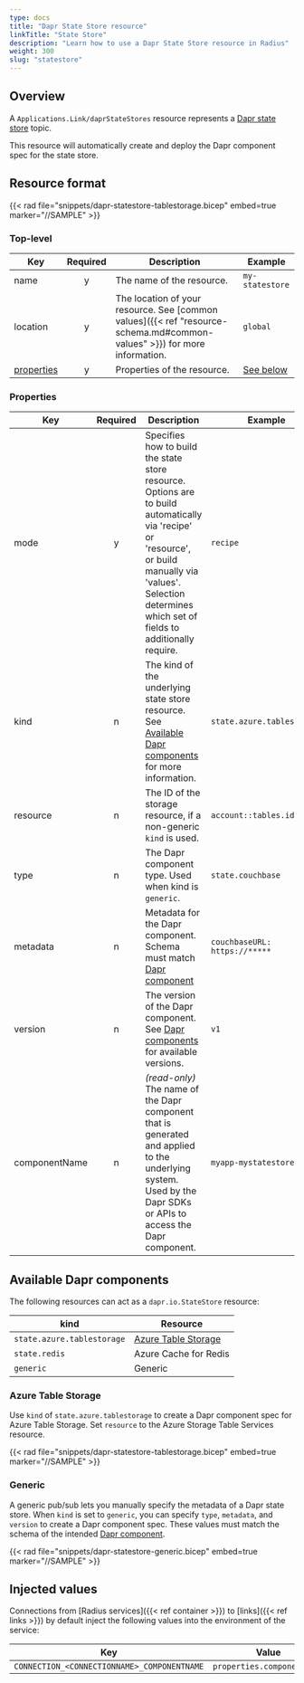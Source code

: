 ```yaml
---
type: docs
title: "Dapr State Store resource"
linkTitle: "State Store"
description: "Learn how to use a Dapr State Store resource in Radius"
weight: 300
slug: "statestore"
---
```


## Overview

A `Applications.Link/daprStateStores` resource represents a [Dapr state store](https://docs.dapr.io/developing-applications/building-blocks/state-management/) topic.

This resource will automatically create and deploy the Dapr component spec for the state store.

## Resource format

{{< rad file="snippets/dapr-statestore-tablestorage.bicep" embed=true marker="//SAMPLE" >}}

### Top-level

| Key  | Required | Description | Example |
|------|:--------:|-------------|---------|
| name | y | The name of the resource. | `my-statestore` |
| location | y | The location of your resource. See [common values]({{< ref "resource-schema.md#common-values" >}}) for more information. | `global`
| [properties](#properties) | y | Properties of the resource. | [See below](#properties)

### Properties

| Key  | Required | Description | Example |
|------|:--------:|-------------|---------|
| mode | y | Specifies how to build the state store resource. Options are to build automatically via 'recipe' or 'resource', or build manually via 'values'. Selection determines which set of fields to additionally require. | `recipe`
| kind | n | The kind of the underlying state store resource. See [Available Dapr components](#available-dapr-components) for more information. | `state.azure.tablestorage`
| resource | n | The ID of the storage resource, if a non-generic `kind` is used. | `account::tables.id`
| type | n | The Dapr component type. Used when kind is `generic`. | `state.couchbase`
| metadata | n | Metadata for the Dapr component. Schema must match [Dapr component](https://docs.dapr.io/reference/components-reference/supported-state-stores/) | `couchbaseURL: https://*****` |
| version | n | The version of the Dapr component. See [Dapr components](https://docs.dapr.io/reference/components-reference/supported-state-stores/) for available versions. | `v1` |
| componentName | n | _(read-only)_ The name of the Dapr component that is generated and applied to the underlying system. Used by the Dapr SDKs or APIs to access the Dapr component. | `myapp-mystatestore` |

## Available Dapr components

The following resources can act as a `dapr.io.StateStore` resource:

| kind | Resource |
|------|----------|
| `state.azure.tablestorage` | [Azure Table Storage](https://docs.microsoft.com/en-us/azure/storage/tables/table-storage-overview)
| `state.redis` | Azure Cache for Redis
| `generic` | Generic

### Azure Table Storage

Use `kind` of `state.azure.tablestorage` to create a Dapr component spec for Azure Table Storage. Set `resource` to the Azure Storage Table Services resource.

{{< rad file="snippets/dapr-statestore-tablestorage.bicep" embed=true marker="//SAMPLE" >}}

### Generic

A generic pub/sub lets you manually specify the metadata of a Dapr state store. When `kind` is set to `generic`, you can specify `type`, `metadata`, and `version` to create a Dapr component spec. These values must match the schema of the intended [Dapr component](https://docs.dapr.io/reference/components-reference/supported-state-stores/).

{{< rad file="snippets/dapr-statestore-generic.bicep" embed=true marker="//SAMPLE" >}}

## Injected values

Connections from [Radius services]({{< ref container >}}) to [links]({{< ref links >}}) by default inject the following values into the environment of the service:

| Key | Value |
|-----|-------|
| `CONNECTION_<CONNECTIONNAME>_COMPONENTNAME` | `properties.componentName` |
